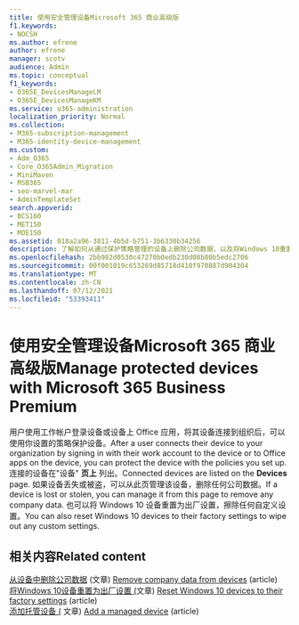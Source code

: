 ```yaml
---
title: 使用安全管理设备Microsoft 365 商业高级版
f1.keywords:
- NOCSH
ms.author: efrene
author: efrene
manager: scotv
audience: Admin
ms.topic: conceptual
f1_keywords:
- O365E_DevicesManageLM
- O365E_DevicesManageKM
ms.service: o365-administration
localization_priority: Normal
ms.collection:
- M365-subscription-management
- M365-identity-device-management
ms.custom:
- Adm_O365
- Core_O365Admin_Migration
- MiniMaven
- MSB365
- seo-marvel-mar
- AdminTemplateSet
search.appverid:
- BCS160
- MET150
- MOE150
ms.assetid: 018a2a96-3811-4b5d-b751-3b6330b34256
description: 了解如何从通过保护策略管理的设备上删除公司数据，以及将Windows 10重置为出厂设置。
ms.openlocfilehash: 2bb982d0530c47270b0edb230d08b80b5edc2706
ms.sourcegitcommit: 00f001019c653269d85718d410f970887d904304
ms.translationtype: MT
ms.contentlocale: zh-CN
ms.lasthandoff: 07/12/2021
ms.locfileid: "53393411"
---
```

# <a name="manage-protected-devices-with-microsoft-365-business-premium"></a><span data-ttu-id="f86fa-103">使用安全管理设备Microsoft 365 商业高级版</span><span class="sxs-lookup"><span data-stu-id="f86fa-103">Manage protected devices with Microsoft 365 Business Premium</span></span>

<span data-ttu-id="f86fa-104">用户使用工作帐户登录设备或设备上 Office 应用，将其设备连接到组织后，可以使用你设置的策略保护设备。</span><span class="sxs-lookup"><span data-stu-id="f86fa-104">After a user connects their device to your organization by signing in with their work account to the device or to Office apps on the device, you can protect the device with the policies you set up.</span></span> <span data-ttu-id="f86fa-105">连接的设备在"设备" **页上** 列出。</span><span class="sxs-lookup"><span data-stu-id="f86fa-105">Connected devices are listed on the **Devices** page.</span></span> <span data-ttu-id="f86fa-106">如果设备丢失或被盗，可以从此页管理该设备，删除任何公司数据。</span><span class="sxs-lookup"><span data-stu-id="f86fa-106">If a device is lost or stolen, you can manage it from this page to remove any company data.</span></span> <span data-ttu-id="f86fa-107">也可以将 Windows 10 设备重置为出厂设置，擦除任何自定义设置。</span><span class="sxs-lookup"><span data-stu-id="f86fa-107">You can also reset Windows 10 devices to their factory settings to wipe out any custom settings.</span></span> 

## <a name="related-content"></a><span data-ttu-id="f86fa-108">相关内容</span><span class="sxs-lookup"><span data-stu-id="f86fa-108">Related content</span></span>
  
<span data-ttu-id="f86fa-109">[从设备中删除公司数据](remove-company-data.md) (文章) </span><span class="sxs-lookup"><span data-stu-id="f86fa-109">[Remove company data from devices](remove-company-data.md) (article)</span></span>\
<span data-ttu-id="f86fa-110">[将Windows 10设备重置为出厂设置 (](reset-devices-to-factory-settings.md)文章) </span><span class="sxs-lookup"><span data-stu-id="f86fa-110">[Reset Windows 10 devices to their factory settings](reset-devices-to-factory-settings.md) (article)</span></span>\
<span data-ttu-id="f86fa-111">[添加托管设备 (](./app-protection-settings-for-android-and-ios.md) 文章) </span><span class="sxs-lookup"><span data-stu-id="f86fa-111">[Add a managed device](./app-protection-settings-for-android-and-ios.md) (article)</span></span>
